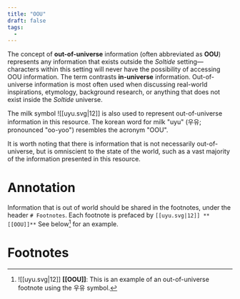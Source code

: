 ```yaml
---
title: "OOU"
draft: false
tags:
  - 
---
```


The concept of **out-of-universe** information (often abbreviated as **OOU**) represents any information that exists outside the *Soltide* setting—characters within this setting will never have the possibility of accessing OOU information. The term contrasts **in-universe** information. Out-of-universe information is most often used when discussing real-world inspirations, etymology, background research, or anything that does not exist inside the *Soltide* universe.

The milk symbol ![[uyu.svg|12]] is also used to represent out-of-universe information in this resource. The korean word for milk "uyu" (우유; pronounced "oo-yoo") resembles the acronym "OOU".

It is worth noting that there is information that is not necessarily out-of-universe, but is omniscient to the state of the world, such as a vast majority of the information presented in this resource.

# Annotation
Information that is out of world should be shared in the footnotes, under the header `# Footnotes`. Each footnote is prefaced by `[[uyu.svg|12]] **[[OOU]]**` See below[^b] for an example.

# Footnotes

[^b]:![[uyu.svg|12]] **[[OOU]]**: This is an example of an out-of-universe footnote using the 우유 symbol. 